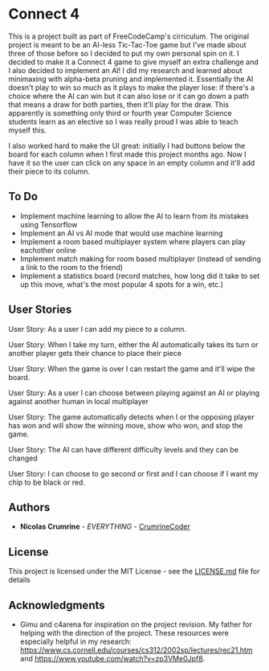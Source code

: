 # Connect 4

This is a project built as part of FreeCodeCamp's cirriculum. The original project is meant to be an AI-less Tic-Tac-Toe game but I've made about three of those before so I decided to put my own personal spin on it. I decided to make it a Connect 4 game to give myself an extra challenge and I also decided to implement an AI! I did my research and learned about minimaxing with alpha-beta pruning and implemented it. Essentially the AI doesn't play to win so much as it plays to make the player lose: if there's a choice where the AI can win but it can also lose or it can go down a path that means a draw for both parties, then it'll play for the draw. This apparently is something only third or fourth year Computer Science students learn as an elective so I was really proud I was able to teach myself this. 

I also worked hard to make the UI great: initially I had buttons below the board for each column when I first made this project months ago. Now I have it so the user can click on any space in an empty column and it'll add their piece to its column. 


## To Do

* Implement machine learning to allow the AI to learn from its mistakes using Tensorflow
* Implement an AI vs AI mode that would use machine learning
* Implement a room based multiplayer system where players can play eachother online
* Implement match making for room based multiplayer (instead of sending a link to the room to the friend)
* Implement a statistics board (record matches, how long did it take to set  up this move, what's the most popular 4 spots for a win, etc.)

## User Stories

User Story: As a user I can add my piece to a column. 

User Story: When I take my turn, either the AI automatically takes its turn or another player gets their chance to place their piece

User Story: When the game is over I can restart the game and it'll wipe the board. 

User Story: As a user I can choose between playing against an AI or playing against another human in local multiplayer

User Story: The game automatically detects when I or the opposing player has won and will show the winning move, show who won, and stop the game. 

User Story: The AI can have different difficulty levels and they can be changed

User Story: I can choose to go second or first and I can choose if I want my chip to be black or red. 

## Authors

* **Nicolas Crumrine** - *EVERYTHING* - [CrumrineCoder](https://github.com/CrumrineCoder)

## License

This project is licensed under the MIT License - see the [LICENSE.md](LICENSE.md) file for details

## Acknowledgments

* Gimu and c4arena for inspiration on the project revision. My father for helping with the direction of the project. These resources were especially helpful in my research: https://www.cs.cornell.edu/courses/cs312/2002sp/lectures/rec21.htm and https://www.youtube.com/watch?v=zp3VMe0Jpf8. 
